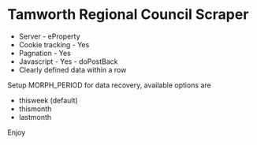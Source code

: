 # Tamworth Regional Council Scraper

* Server - eProperty
* Cookie tracking - Yes
* Pagnation - Yes
* Javascript - Yes - doPostBack
* Clearly defined data within a row


Setup MORPH_PERIOD for data recovery, available options are

* thisweek (default)
* thismonth
* lastmonth

Enjoy
